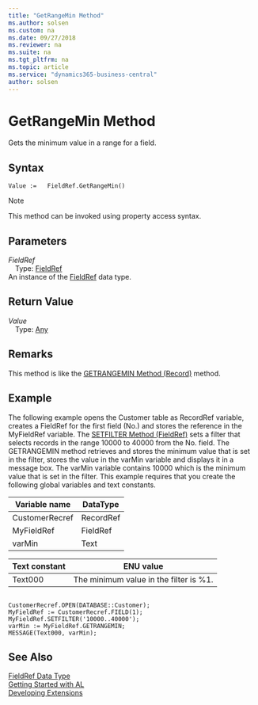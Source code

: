 ```yaml
---
title: "GetRangeMin Method"
ms.author: solsen
ms.custom: na
ms.date: 09/27/2018
ms.reviewer: na
ms.suite: na
ms.tgt_pltfrm: na
ms.topic: article
ms.service: "dynamics365-business-central"
author: solsen
---
```

[//]: # (START>DO_NOT_EDIT)
[//]: # (IMPORTANT:Do not edit any of the content between here and the END>DO_NOT_EDIT.)
[//]: # (Any modifications should be made in the .resx files in the ModernDev repo.)
# GetRangeMin Method
Gets the minimum value in a range for a field.

## Syntax
```
Value :=   FieldRef.GetRangeMin()
```
> [!NOTE]  
> This method can be invoked using property access syntax.  

## Parameters
*FieldRef*  
&emsp;Type: [FieldRef](fieldref-data-type.md)  
An instance of the [FieldRef](fieldref-data-type.md) data type.  

## Return Value
*Value*  
&emsp;Type: [Any](any-data-type.md)  
  


[//]: # (IMPORTANT: END>DO_NOT_EDIT)

## Remarks  
 This method is like the [GETRANGEMIN Method \(Record\)](devenv-GETRANGEMIN-Method-Record.md) method.  
  
## Example  
 The following example opens the Customer table as RecordRef variable, creates a FieldRef for the first field \(No.\) and stores the reference in the MyFieldRef variable. The [SETFILTER Method \(FieldRef\)](devenv-SETFILTER-Method-FieldRef.md) sets a filter that selects records in the range 10000 to 40000 from the No. field. The GETRANGEMIN method retrieves and stores the minimum value that is set in the filter, stores the value in the varMin variable and displays it in a message box. The varMin variable contains 10000 which is the minimum value that is set in the filter. This example requires that you create the following global variables and text constants.  
  
|Variable name|DataType|  
|-------------------|--------------|  
|CustomerRecref|RecordRef|  
|MyFieldRef|FieldRef|  
|varMin|Text|  
  
|Text constant|ENU value|  
|-------------------|---------------|  
|Text000|The minimum value in the filter is %1.|  
  
```  
  
CustomerRecref.OPEN(DATABASE::Customer);  
MyFieldRef := CustomerRecref.FIELD(1);  
MyFieldRef.SETFILTER('10000..40000');  
varMin := MyFieldRef.GETRANGEMIN;  
MESSAGE(Text000, varMin);  
```  
  

## See Also
[FieldRef Data Type](fieldref-data-type.md)  
[Getting Started with AL](../devenv-get-started.md)  
[Developing Extensions](../devenv-dev-overview.md)